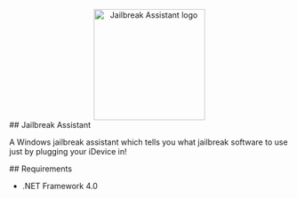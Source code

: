 <a name="logo"/>
<div align="center">
<a href="http://www.outofinksoftware.com" target="_blank">
<img src="https://raw.github.com/outofink/jailbreak-assistant/master/Black_Lock.png" alt="Jailbreak Assistant logo" width="200" height="200"></img>
</a>
</div>

<a name="Jailbreak Assistant"/>
## Jailbreak Assistant

A Windows jailbreak assistant which tells you what jailbreak software to use just by plugging your iDevice in!

<a name="Requirements"/>
## Requirements

- .NET Framework 4.0

